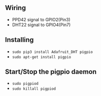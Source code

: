 ## Wiring
- PPD42 signal to GPIO2(Pin3)
- DHT22 signal to GPIO4(Pin7)

## Installing
- `sudo pip3 install Adafruit_DHT pigpio`
- `sudo apt-get install pigpio`

## Start/Stop the pigpio daemon
- `sudo pigpiod`
- `sudo killall pigpiod`

